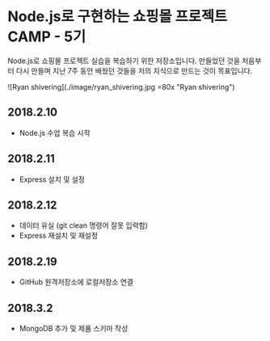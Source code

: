 # Node.js로 구현하는 쇼핑몰 프로젝트 CAMP - 5기

Node.js로 쇼핑몰 프로젝트 실습을 복습하기 위한 저장소입니다. 만들었던 것을 처음부터 다시 만들며 지난 7주 동안 배웠던 것들을 저의 지식으로 만드는 것이 목표입니다.

![Ryan shivering](./image/ryan_shivering.jpg =80x "Ryan shivering")

## 2018.2.10
* Node.js 수업 복습 시작

## 2018.2.11
* Express 설치 및 설정

## 2018.2.12 
* 데이터 유실 (git clean 명령어 잘못 입력함)
* Express 재설치 및 재설정

## 2018.2.19
* GitHub 원격저장소에 로컬저장소 연결

## 2018.3.2
* MongoDB 추가 및 제품 스키마 작성
